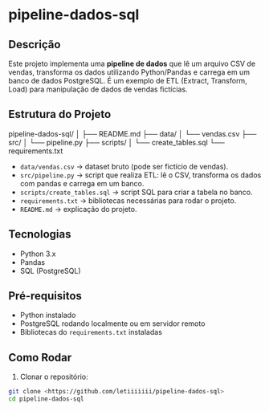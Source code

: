 # pipeline-dados-sql

## Descrição
Este projeto implementa uma **pipeline de dados** que lê um arquivo CSV de vendas, transforma os dados utilizando Python/Pandas e carrega em um banco de dados PostgreSQL. É um exemplo de ETL (Extract, Transform, Load) para manipulação de dados de vendas fictícias.

## Estrutura do Projeto

pipeline-dados-sql/
│
├── README.md
├── data/
│ └── vendas.csv
├── src/
│ └── pipeline.py
├── scripts/
│ └── create_tables.sql
└── requirements.txt

- `data/vendas.csv` → dataset bruto (pode ser fictício de vendas).  
- `src/pipeline.py` → script que realiza ETL: lê o CSV, transforma os dados com pandas e carrega em um banco.  
- `scripts/create_tables.sql` → script SQL para criar a tabela no banco.  
- `requirements.txt` → bibliotecas necessárias para rodar o projeto.  
- `README.md` → explicação do projeto.

## Tecnologias
- Python 3.x  
- Pandas  
- SQL (PostgreSQL)  

## Pré-requisitos
- Python instalado  
- PostgreSQL rodando localmente ou em servidor remoto  
- Bibliotecas do `requirements.txt` instaladas  

## Como Rodar

1. Clonar o repositório:

```bash
git clone <https://github.com/letiiiiiii/pipeline-dados-sql>
cd pipeline-dados-sql


